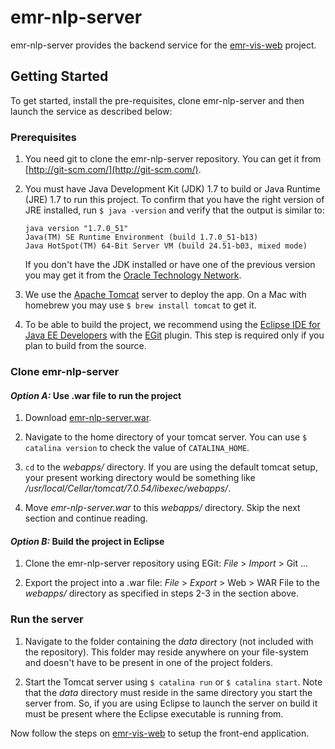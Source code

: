 # emr-nlp-server 

emr-nlp-server provides the backend service for the [emr-vis-web](https://github.com/trivedigaurav/emr-vis-web) project.

## Getting Started

To get started, install the pre-requisites, clone emr-nlp-server and then launch the service as described below:

### Prerequisites

1. You need git to clone the emr-nlp-server repository. You can get it from
[http://git-scm.com/](http://git-scm.com/). 

2. You must have Java Development Kit (JDK) 1.7 to build or Java Runtime (JRE) 1.7 to run this project. To confirm that you have the right version of JRE installed, run `$ java -version` and verify that the output is similar to:

    ```
    java version "1.7.0_51"
    Java(TM) SE Runtime Environment (build 1.7.0_51-b13)
    Java HotSpot(TM) 64-Bit Server VM (build 24.51-b03, mixed mode)
    ```
    
    If you don't have the JDK installed or have one of the previous version you may get it from the [Oracle Technology Network](http://www.oracle.com/technetwork/java/index.html).

3. We use the [Apache Tomcat](http://tomcat.apache.org/) server to deploy the app. On a Mac with homebrew you may use `$ brew install tomcat` to get it.

4. To be able to build the project, we recommend using the [Eclipse IDE for Java EE Developers](http://www.eclipse.org/downloads/) with the [EGit](http://www.eclipse.org/egit/download/) plugin. This step is required only if you plan to build from the source.

### Clone emr-nlp-server

#### _Option A:_ Use .war file to run the project

1. Download [emr-nlp-server.war](https://github.com/trivedigaurav/emr-nlp-server/blob/master/emr-nlp-server.war).

2. Navigate to the home directory of your tomcat server. You can use `$ catalina version` to check the value of  `CATALINA_HOME`.

3. `cd` to the _webapps/_ directory. If you are using the default tomcat setup, your present working directory would be something like _/usr/local/Cellar/tomcat/7.0.54/libexec/webapps/_.

4. Move _emr-nlp-server.war_ to this _webapps/_ directory. Skip the next section and continue reading.


#### _Option B:_ Build the project in Eclipse

1. Clone the emr-nlp-server repository using EGit: *File* > *Import* > Git ...

2. Export the project into a .war file: *File* > *Export* > Web > WAR File to the _webapps/_ directory as specified in steps 2-3 in the section above.

### Run the server

1. Navigate to the folder containing the _data_ directory (not included with the repository). This folder may reside anywhere on your file-system and doesn't have to be present in one of the project folders.

2. Start the Tomcat server using `$ catalina run` or `$ catalina start`. Note that the _data_ directory must reside in the same directory you start the server from. So, if you are using Eclipse to launch the server on build it must be present where the Eclipse executable is running from. 

Now follow the steps on [emr-vis-web](https://github.com/trivedigaurav/emr-vis-web) to setup the front-end application.
